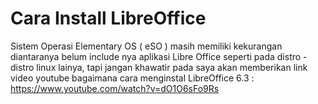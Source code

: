 # Cara Install LibreOffice
Sistem Operasi Elementary OS ( eSO ) masih memiliki kekurangan diantaranya belum include nya aplikasi Libre Office seperti pada distro - distro linux lainya, tapi jangan khawatir pada saya akan memberikan link video youtube bagaimana cara menginstal LibreOffice 6.3 : https://www.youtube.com/watch?v=dO1O6sFo9Rs
